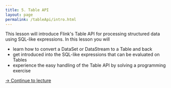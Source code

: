 ```yaml
---
title: 5. Table API
layout: page
permalink: /tableApi/intro.html
---
```


This lesson will introduce Flink's Table API for processing structured data using SQL-like expressions. In this lesson you will

- learn how to convert a DataSet or DataStream to a Table and back
- get introduced into the SQL-like expressions that can be evaluated on Tables
- experience the easy handling of the Table API by solving a programming exercise 

[-> Continue to lecture]({{site.baseurl}}/tableApi/slides.html)